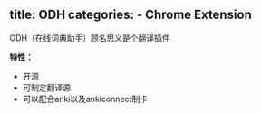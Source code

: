 title: ODH
categories:
    - Chrome Extension
---

ODH（在线词典助手）顾名思义是个翻译插件

__特性：__

- 开源
- 可制定翻译源
- 可以配合anki以及ankiconnect制卡


